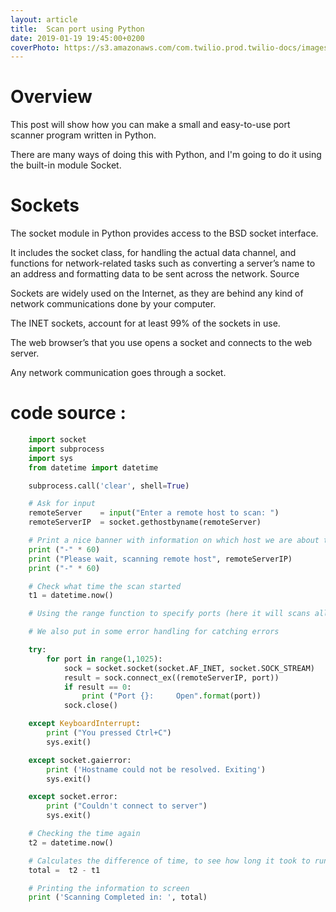 ```yaml
---
layout: article
title:  Scan port using Python
date: 2019-01-19 19:45:00+0200
coverPhoto: https://s3.amazonaws.com/com.twilio.prod.twilio-docs/images/header.width-808.gif
---
```

# Overview
This post will show how you can make a small and easy-to-use port scanner program
written in Python.

There are many ways of doing this with Python, and I'm going to do it using the
built-in module Socket.

# Sockets

The socket module in Python provides access to the BSD socket interface.

It includes the socket class, for handling the actual data channel, and functions
for network-related tasks such as converting a server’s name to an address and
formatting data to be sent across the network. Source

Sockets are widely used on the Internet, as they are behind any kind of
network communications done by your computer.

The INET sockets, account for at least 99% of the sockets in use.

The web browser’s that you use opens a socket and connects to the web server.

Any network communication goes through a socket.

# code source :

```python
    import socket
    import subprocess
    import sys
    from datetime import datetime

    subprocess.call('clear', shell=True)

    # Ask for input
    remoteServer    = input("Enter a remote host to scan: ")
    remoteServerIP  = socket.gethostbyname(remoteServer)

    # Print a nice banner with information on which host we are about to scan
    print ("-" * 60)
    print ("Please wait, scanning remote host", remoteServerIP)
    print ("-" * 60)

    # Check what time the scan started
    t1 = datetime.now()

    # Using the range function to specify ports (here it will scans all ports between 1 and 1024)

    # We also put in some error handling for catching errors

    try:
        for port in range(1,1025):
            sock = socket.socket(socket.AF_INET, socket.SOCK_STREAM)
            result = sock.connect_ex((remoteServerIP, port))
            if result == 0:
                print ("Port {}: 	 Open".format(port))
            sock.close()

    except KeyboardInterrupt:
        print ("You pressed Ctrl+C")
        sys.exit()

    except socket.gaierror:
        print ('Hostname could not be resolved. Exiting')
        sys.exit()

    except socket.error:
        print ("Couldn't connect to server")
        sys.exit()

    # Checking the time again
    t2 = datetime.now()

    # Calculates the difference of time, to see how long it took to run the script
    total =  t2 - t1

    # Printing the information to screen
    print ('Scanning Completed in: ', total)
```